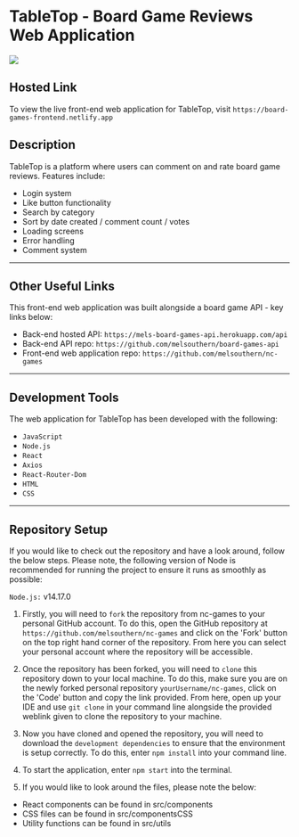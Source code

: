 # TableTop - Board Game Reviews Web Application

![](https://github.com/melsouthern/nc-games/blob/main/IMG_0354.PNG)

## Hosted Link

To view the live front-end web application for TableTop, visit `https://board-games-frontend.netlify.app`

## Description

TableTop is a platform where users can comment on and rate board game reviews. Features include:

- Login system
- Like button functionality
- Search by category
- Sort by date created / comment count / votes
- Loading screens
- Error handling
- Comment system

---

## Other Useful Links

This front-end web application was built alongside a board game API - key links below:

- Back-end hosted API: `https://mels-board-games-api.herokuapp.com/api`
- Back-end API repo: `https://github.com/melsouthern/board-games-api`
- Front-end web application repo: `https://github.com/melsouthern/nc-games`

---

## Development Tools

The web application for TableTop has been developed with the following:

- `JavaScript`
- `Node.js`
- `React`
- `Axios`
- `React-Router-Dom`
- `HTML`
- `CSS`

---

## Repository Setup

If you would like to check out the repository and have a look around, follow the below steps. Please note, the following version of Node is recommended for running the project to ensure it runs as smoothly as possible:

`Node.js:` v14.17.0

1. Firstly, you will need to `fork` the repository from nc-games to your personal GitHub account. To do this, open the GitHub repository at `https://github.com/melsouthern/nc-games` and click on the 'Fork' button on the top right hand corner of the repository. From here you can select your personal account where the repository will be accessible.

2. Once the repository has been forked, you will need to `clone` this repository down to your local machine. To do this, make sure you are on the newly forked personal repository `yourUsername/nc-games`, click on the 'Code' button and copy the link provided. From here, open up your IDE and use `git clone` in your command line alongside the provided weblink given to clone the repository to your machine.

3. Now you have cloned and opened the repository, you will need to download the `development dependencies` to ensure that the environment is setup correctly. To do this, enter `npm install` into your command line.

4. To start the application, enter `npm start` into the terminal.

5. If you would like to look around the files, please note the below:

- React components can be found in src/components
- CSS files can be found in src/componentsCSS
- Utility functions can be found in src/utils
